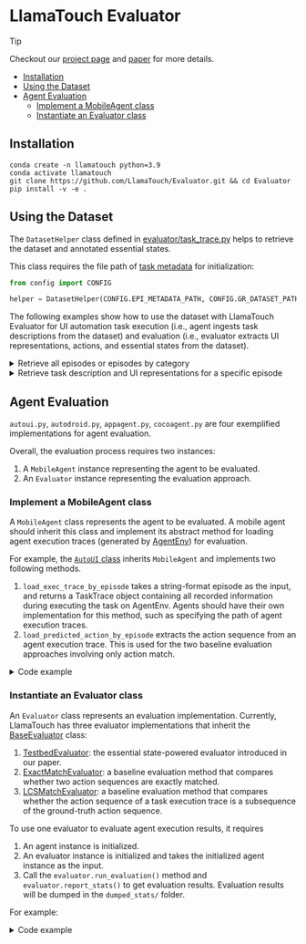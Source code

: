 # LlamaTouch Evaluator

> [!TIP]
> Checkout our [project page](https://github.com/LlamaTouch/LlamaTouch) and [paper](https://arxiv.org/abs/2404.16054) for more details.

- [Installation](#installation)
- [Using the Dataset](#using-the-dataset)
- [Agent Evaluation](#agent-evaluation)
    - [Implement a MobileAgent class](#implement-a-mobileagent-class)
    - [Instantiate an Evaluator class](#instantiate-an-evaluator-class)

## Installation

```
conda create -n llamatouch python=3.9
conda activate llamatouch 
git clone https://github.com/LlamaTouch/Evaluator.git && cd Evaluator
pip install -v -e .
```

## Using the Dataset

The `DatasetHelper` class defined in [evaluator/task_trace.py](./evaluator/task_trace.py) helps to retrieve the dataset and annotated essential states.

This class requires the file path of [task metadata](https://github.com/LlamaTouch/LlamaTouch/tree/main/dataset) for initialization:

```python
from config import CONFIG

helper = DatasetHelper(CONFIG.EPI_METADATA_PATH, CONFIG.GR_DATASET_PATH)
```

The following examples show how to use the dataset with LlamaTouch Evaluator for UI automation task execution (i.e., agent ingests task descriptions from the dataset) and evaluation (i.e., evaluator extracts UI representations, actions, and essential states from the dataset).

<details>
<summary>Retrieve all episodes or episodes by category</summary>

```python
from config import CONFIG
from evaluator.task_trace import DatasetHelper
from typing import List

helper = DatasetHelper(CONFIG.EPI_METADATA_PATH, CONFIG.GR_DATASET_PATH)

# get all episodes
episodes: List[str] = helper.get_all_episodes()

# get episodes by category
# AITW categories: "general", "install", "googleapps", "webshopping"
# LlamaTouch category: "generated"
episodes_general: List[str] = helper.get_episodes_by_category('general')
```
</details>

<details>
<summary>Retrieve task description and UI representations for a specific episode</summary>

```python
from config import CONFIG
from evaluator.task_trace import (
    DatasetHelper, 
    TaskTrace, 
    get_all_screenshot_paths,
    get_all_vh_paths,
)
from typing import List

helper = DatasetHelper(CONFIG.EPI_METADATA_PATH, CONFIG.GR_DATASET_PATH)
episodes: List[str] = helper.get_all_episodes()
epi = episodes[0]

task_description: str = helper.get_task_decsription_by_episode(epi)
trace: TaskTrace = helper.load_groundtruth_trace_by_episode(epi)

screenshot_paths: List[str] = get_all_screenshot_paths(trace)
vhs: List[str] = get_all_vh_paths(trace)
```
</details>

## Agent Evaluation

`autoui.py`, `autodroid.py`, `appagent.py`, `cocoagent.py` are four exemplified implementations for agent evaluation.

Overall, the evaluation process requires two instances:
1. A `MobileAgent` instance representing the agent to be evaluated.
2. An `Evaluator` instance representing the evaluation approach.

### Implement a MobileAgent class

A `MobileAgent` class represents the agent to be evaluated.
A mobile agent should inherit this class and implement its abstract method for loading agent execution traces (generated by [AgentEnv](https://github.com/LlamaTouch/AgentEnv)) for evaluation.

For example, the [`AutoUI` class](autoui.py) inherits `MobileAgent` and implements two following methods.
1. `load_exec_trace_by_episode` takes a string-format episode as the input, and returns a TaskTrace object containing all recorded information during executing the task on AgentEnv. 
Agents should have their own implementation for this method, such as specifying the path of agent execution traces.
2. `load_predicted_action_by_episode` extracts the action sequence from an agent execution trace.
This is used for the two baseline evaluation approaches involving only action match.

<details>
<summary>Code example</summary>

```python
class AutoUI(MobileAgent):
    def __init__(self) -> None:
        super().__init__()
        self.agent = Agent.AUTOUI
        self.agent_exec_trace_path = CONFIG.AUTOUI_EXEC_TRACE_PATH

    def load_exec_trace_by_episode(self, episode: str) -> Optional[TaskTrace]:
        pass

    def load_predicted_action_by_episode(self, episode: str) -> Optional[List[Action]]:
        pass
```
</details>

### Instantiate an Evaluator class

An `Evaluator` class represents an evaluation implementation.
Currently, LlamaTouch has three evaluator implementations that inherit the [BaseEvaluator](evaluator/evaluator.py) class:
1. [TestbedEvaluator](evaluator/testbed_evaluator.py): the essential state-powered evaluator introduced in our paper.
2. [ExactMatchEvaluator](evaluator/exactmatch_evaluator.py): a baseline evaluation method that compares whether two action sequences are exactly matched.
3. [LCSMatchEvaluator](evaluator/lcsmatch_evaluator.py): a baseline evaluation method that compares whether the action sequence of a task execution trace is a subsequence of the ground-truth action sequence.

To use one evaluator to evaluate agent execution results, it requires
1. An agent instance is initialized.
2. An evaluator instance is initialized and takes the initialized agent instance as the input.
3. Call the `evaluator.run_evaluation()` method and `evaluator.report_stats()` to get evaluation results.
Evaluation results will be dumped in the `dumped_stats/` folder.

For example:
<details>
<summary>Code example</summary>

```python
from config import CONFIG

# this class is defined in the above section
agent = AutoUI()

te = TestbedEvaluator(
    agent=agent,
    # pass the metadata path defined in config.py
    epi_metadata_path=CONFIG.EPI_METADATA_PATH,  
    # this field is optional.
    # by default, all tasks in the metadata file will be evaluated
    options={
        # only tasks of their categories in this list will be evaluated
        "categories": [
            TaskCategory.GENERAL,
            TaskCategory.INSTALL,
            TaskCategory.WEBSHOPPING,
            TaskCategory.GOOGLEAPPS,
            TaskCategory.GENERATED,
        ],
        # only evaluate selected tasks with the following episodes
        "episodes": [
            "epi1",
            "epi2",
            "..."
        ],
    }
)
te.run_evaluation()
te.report_stats()
```
</details>
